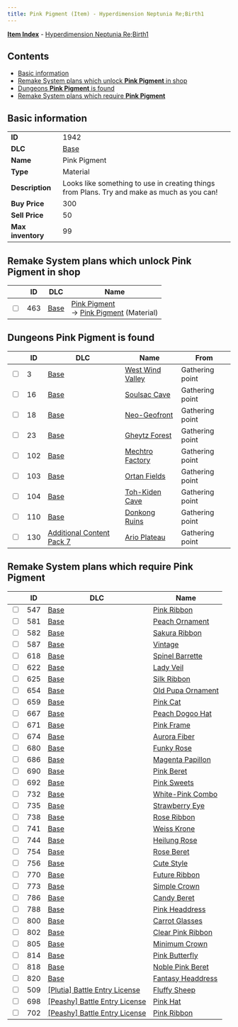 ```yaml
---
title: Pink Pigment (Item) - Hyperdimension Neptunia Re;Birth1
---
```


[**Item Index**](/neptunia/rb1/item/index.html) - [Hyperdimension Neptunia Re;Birth1](/neptunia/rb1)

## Contents

- [Basic information](#basic-information)
- [Remake System plans which unlock **Pink Pigment** in shop](#remake-system-plans-which-unlock-pink-pigment-in-shop)
- [Dungeons **Pink Pigment** is found](#dungeons-pink-pigment-is-found)
- [Remake System plans which require **Pink Pigment**](#remake-system-plans-which-require-pink-pigment)
## Basic information

|   |   |
| -- | -- |
| **ID** | 1942 |
| **DLC** | [Base](/neptunia/rb1/dlc/1-base.html) |
| **Name** | Pink Pigment |
| **Type** | Material |
| **Description** | Looks like something to use in creating things from Plans. Try and make as much as you can! |
| **Buy Price** | 300 |
| **Sell Price** | 50 |
| **Max inventory** | 99 |


## Remake System plans which unlock **Pink Pigment** in shop

|    | ID | DLC | Name |
| -- | -- | --- | ---- |
| <input type="checkbox" id="rb1-remake-1-463" class="trackbox" /> | 463 | [Base](/neptunia/rb1/dlc/1-base.html) | [Pink Pigment](/neptunia/rb1/remake/1-463-pink-pigment.html)<br /> → [Pink Pigment](/neptunia/rb1/item/1-1942-pink-pigment.html) (Material) |


## Dungeons **Pink Pigment** is found

|    | ID | DLC | Name | From |
| -- | -- | --- | ---- | ---- |
| <input type="checkbox" id="rb1-dungeon-1-3" class="trackbox" /> | 3 | [Base](/neptunia/rb1/dlc/1-base.html) | [West Wind Valley](/neptunia/rb1/dungeon/1-3-west-wind-valley.html) | Gathering point |
| <input type="checkbox" id="rb1-dungeon-1-16" class="trackbox" /> | 16 | [Base](/neptunia/rb1/dlc/1-base.html) | [Soulsac Cave](/neptunia/rb1/dungeon/1-16-soulsac-cave.html) | Gathering point |
| <input type="checkbox" id="rb1-dungeon-1-18" class="trackbox" /> | 18 | [Base](/neptunia/rb1/dlc/1-base.html) | [Neo-Geofront](/neptunia/rb1/dungeon/1-18-neo-geofront.html) | Gathering point |
| <input type="checkbox" id="rb1-dungeon-1-23" class="trackbox" /> | 23 | [Base](/neptunia/rb1/dlc/1-base.html) | [Gheytz Forest](/neptunia/rb1/dungeon/1-23-gheytz-forest.html) | Gathering point |
| <input type="checkbox" id="rb1-dungeon-1-102" class="trackbox" /> | 102 | [Base](/neptunia/rb1/dlc/1-base.html) | [Mechtro Factory](/neptunia/rb1/dungeon/1-102-mechtro-factory.html) | Gathering point |
| <input type="checkbox" id="rb1-dungeon-1-103" class="trackbox" /> | 103 | [Base](/neptunia/rb1/dlc/1-base.html) | [Ortan Fields](/neptunia/rb1/dungeon/1-103-ortan-fields.html) | Gathering point |
| <input type="checkbox" id="rb1-dungeon-1-104" class="trackbox" /> | 104 | [Base](/neptunia/rb1/dlc/1-base.html) | [Toh-Kiden Cave](/neptunia/rb1/dungeon/1-104-toh-kiden-cave.html) | Gathering point |
| <input type="checkbox" id="rb1-dungeon-1-110" class="trackbox" /> | 110 | [Base](/neptunia/rb1/dlc/1-base.html) | [Donkong Ruins](/neptunia/rb1/dungeon/1-110-donkong-ruins.html) | Gathering point |
| <input type="checkbox" id="rb1-dungeon-16-130" class="trackbox" /> | 130 | [Additional Content Pack 7](/neptunia/rb1/dlc/16-pack7.html) | [Ario Plateau](/neptunia/rb1/dungeon/16-130-ario-plateau.html) | Gathering point |


## Remake System plans which require **Pink Pigment**

|    | ID | DLC | Name |
| -- | -- | --- | ---- |
| <input type="checkbox" id="rb1-quest-1-547" class="trackbox" /> | 547 | [Base](/neptunia/rb1/dlc/1-base.html) | [Pink Ribbon](/neptunia/rb1/quest/1-547-pink-ribbon.html) |
| <input type="checkbox" id="rb1-quest-1-581" class="trackbox" /> | 581 | [Base](/neptunia/rb1/dlc/1-base.html) | [Peach Ornament](/neptunia/rb1/quest/1-581-peach-ornament.html) |
| <input type="checkbox" id="rb1-quest-1-582" class="trackbox" /> | 582 | [Base](/neptunia/rb1/dlc/1-base.html) | [Sakura Ribbon](/neptunia/rb1/quest/1-582-sakura-ribbon.html) |
| <input type="checkbox" id="rb1-quest-1-587" class="trackbox" /> | 587 | [Base](/neptunia/rb1/dlc/1-base.html) | [Vintage](/neptunia/rb1/quest/1-587-vintage.html) |
| <input type="checkbox" id="rb1-quest-1-618" class="trackbox" /> | 618 | [Base](/neptunia/rb1/dlc/1-base.html) | [Spinel Barrette](/neptunia/rb1/quest/1-618-spinel-barrette.html) |
| <input type="checkbox" id="rb1-quest-1-622" class="trackbox" /> | 622 | [Base](/neptunia/rb1/dlc/1-base.html) | [Lady Veil](/neptunia/rb1/quest/1-622-lady-veil.html) |
| <input type="checkbox" id="rb1-quest-1-625" class="trackbox" /> | 625 | [Base](/neptunia/rb1/dlc/1-base.html) | [Silk Ribbon](/neptunia/rb1/quest/1-625-silk-ribbon.html) |
| <input type="checkbox" id="rb1-quest-1-654" class="trackbox" /> | 654 | [Base](/neptunia/rb1/dlc/1-base.html) | [Old Pupa Ornament](/neptunia/rb1/quest/1-654-old-pupa-ornament.html) |
| <input type="checkbox" id="rb1-quest-1-659" class="trackbox" /> | 659 | [Base](/neptunia/rb1/dlc/1-base.html) | [Pink Cat](/neptunia/rb1/quest/1-659-pink-cat.html) |
| <input type="checkbox" id="rb1-quest-1-667" class="trackbox" /> | 667 | [Base](/neptunia/rb1/dlc/1-base.html) | [Peach Dogoo Hat](/neptunia/rb1/quest/1-667-peach-dogoo-hat.html) |
| <input type="checkbox" id="rb1-quest-1-671" class="trackbox" /> | 671 | [Base](/neptunia/rb1/dlc/1-base.html) | [Pink Frame](/neptunia/rb1/quest/1-671-pink-frame.html) |
| <input type="checkbox" id="rb1-quest-1-674" class="trackbox" /> | 674 | [Base](/neptunia/rb1/dlc/1-base.html) | [Aurora Fiber](/neptunia/rb1/quest/1-674-aurora-fiber.html) |
| <input type="checkbox" id="rb1-quest-1-680" class="trackbox" /> | 680 | [Base](/neptunia/rb1/dlc/1-base.html) | [Funky Rose](/neptunia/rb1/quest/1-680-funky-rose.html) |
| <input type="checkbox" id="rb1-quest-1-686" class="trackbox" /> | 686 | [Base](/neptunia/rb1/dlc/1-base.html) | [Magenta Papillon](/neptunia/rb1/quest/1-686-magenta-papillon.html) |
| <input type="checkbox" id="rb1-quest-1-690" class="trackbox" /> | 690 | [Base](/neptunia/rb1/dlc/1-base.html) | [Pink Beret](/neptunia/rb1/quest/1-690-pink-beret.html) |
| <input type="checkbox" id="rb1-quest-1-692" class="trackbox" /> | 692 | [Base](/neptunia/rb1/dlc/1-base.html) | [Pink Sweets](/neptunia/rb1/quest/1-692-pink-sweets.html) |
| <input type="checkbox" id="rb1-quest-1-732" class="trackbox" /> | 732 | [Base](/neptunia/rb1/dlc/1-base.html) | [White-Pink Combo](/neptunia/rb1/quest/1-732-white-pink-combo.html) |
| <input type="checkbox" id="rb1-quest-1-735" class="trackbox" /> | 735 | [Base](/neptunia/rb1/dlc/1-base.html) | [Strawberry Eye](/neptunia/rb1/quest/1-735-strawberry-eye.html) |
| <input type="checkbox" id="rb1-quest-1-738" class="trackbox" /> | 738 | [Base](/neptunia/rb1/dlc/1-base.html) | [Rose Ribbon](/neptunia/rb1/quest/1-738-rose-ribbon.html) |
| <input type="checkbox" id="rb1-quest-1-741" class="trackbox" /> | 741 | [Base](/neptunia/rb1/dlc/1-base.html) | [Weiss Krone](/neptunia/rb1/quest/1-741-weiss-krone.html) |
| <input type="checkbox" id="rb1-quest-1-744" class="trackbox" /> | 744 | [Base](/neptunia/rb1/dlc/1-base.html) | [Heilung Rose](/neptunia/rb1/quest/1-744-heilung-rose.html) |
| <input type="checkbox" id="rb1-quest-1-754" class="trackbox" /> | 754 | [Base](/neptunia/rb1/dlc/1-base.html) | [Rose Beret](/neptunia/rb1/quest/1-754-rose-beret.html) |
| <input type="checkbox" id="rb1-quest-1-756" class="trackbox" /> | 756 | [Base](/neptunia/rb1/dlc/1-base.html) | [Cute Style](/neptunia/rb1/quest/1-756-cute-style.html) |
| <input type="checkbox" id="rb1-quest-1-770" class="trackbox" /> | 770 | [Base](/neptunia/rb1/dlc/1-base.html) | [Future Ribbon](/neptunia/rb1/quest/1-770-future-ribbon.html) |
| <input type="checkbox" id="rb1-quest-1-773" class="trackbox" /> | 773 | [Base](/neptunia/rb1/dlc/1-base.html) | [Simple Crown](/neptunia/rb1/quest/1-773-simple-crown.html) |
| <input type="checkbox" id="rb1-quest-1-786" class="trackbox" /> | 786 | [Base](/neptunia/rb1/dlc/1-base.html) | [Candy Beret](/neptunia/rb1/quest/1-786-candy-beret.html) |
| <input type="checkbox" id="rb1-quest-1-788" class="trackbox" /> | 788 | [Base](/neptunia/rb1/dlc/1-base.html) | [Pink Headdress](/neptunia/rb1/quest/1-788-pink-headdress.html) |
| <input type="checkbox" id="rb1-quest-1-800" class="trackbox" /> | 800 | [Base](/neptunia/rb1/dlc/1-base.html) | [Carrot Glasses](/neptunia/rb1/quest/1-800-carrot-glasses.html) |
| <input type="checkbox" id="rb1-quest-1-802" class="trackbox" /> | 802 | [Base](/neptunia/rb1/dlc/1-base.html) | [Clear Pink Ribbon](/neptunia/rb1/quest/1-802-clear-pink-ribbon.html) |
| <input type="checkbox" id="rb1-quest-1-805" class="trackbox" /> | 805 | [Base](/neptunia/rb1/dlc/1-base.html) | [Minimum Crown](/neptunia/rb1/quest/1-805-minimum-crown.html) |
| <input type="checkbox" id="rb1-quest-1-814" class="trackbox" /> | 814 | [Base](/neptunia/rb1/dlc/1-base.html) | [Pink Butterfly](/neptunia/rb1/quest/1-814-pink-butterfly.html) |
| <input type="checkbox" id="rb1-quest-1-818" class="trackbox" /> | 818 | [Base](/neptunia/rb1/dlc/1-base.html) | [Noble Pink Beret](/neptunia/rb1/quest/1-818-noble-pink-beret.html) |
| <input type="checkbox" id="rb1-quest-1-820" class="trackbox" /> | 820 | [Base](/neptunia/rb1/dlc/1-base.html) | [Fantasy Headdress](/neptunia/rb1/quest/1-820-fantasy-headdress.html) |
| <input type="checkbox" id="rb1-quest-7-509" class="trackbox" /> | 509 | [[Plutia] Battle Entry License](/neptunia/rb1/dlc/7-plutia.html) | [Fluffy Sheep](/neptunia/rb1/quest/7-509-fluffy-sheep.html) |
| <input type="checkbox" id="rb1-quest-8-698" class="trackbox" /> | 698 | [[Peashy] Battle Entry License](/neptunia/rb1/dlc/8-peashy.html) | [Pink Hat](/neptunia/rb1/quest/8-698-pink-hat.html) |
| <input type="checkbox" id="rb1-quest-8-702" class="trackbox" /> | 702 | [[Peashy] Battle Entry License](/neptunia/rb1/dlc/8-peashy.html) | [Pink Ribbon](/neptunia/rb1/quest/8-702-pink-ribbon.html) |
